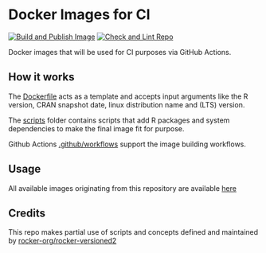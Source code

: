 # Docker Images for CI

[![Build and Publish Image](https://github.com/Boehringer-Ingelheim/dv.ci-images/actions/workflows/build_push.yml/badge.svg?branch=main)](https://github.com/Boehringer-Ingelheim/dv.ci-images/actions/workflows/build_push.yml) [![Check and Lint Repo](https://github.com/Boehringer-Ingelheim/dv.ci-images/actions/workflows/check.yml/badge.svg?branch=main)](https://github.com/Boehringer-Ingelheim/dv.ci-images/actions/workflows/check.yml)

Docker images that will be used for CI purposes via GitHub Actions.

## How it works

The [Dockerfile](./Dockerfile) acts as a template and accepts input arguments like the R version, CRAN snapshot date, linux distribution name and (LTS) version.

The [scripts](./scripts/) folder contains scripts that add R packages and system dependencies to make the final image fit for purpose.

Github Actions [.github/workflows](.github/workflows) support the image building workflows.

## Usage

All available images originating from this repository are available [here](https://github.com/users/Boehringer-Ingelheim/packages/container/package/r_4.3.2_cran_2024.01.12)

## Credits

This repo makes partial use of scripts and concepts defined and maintained by [rocker-org/rocker-versioned2](https://github.com/rocker-org/rocker-versioned2/)
